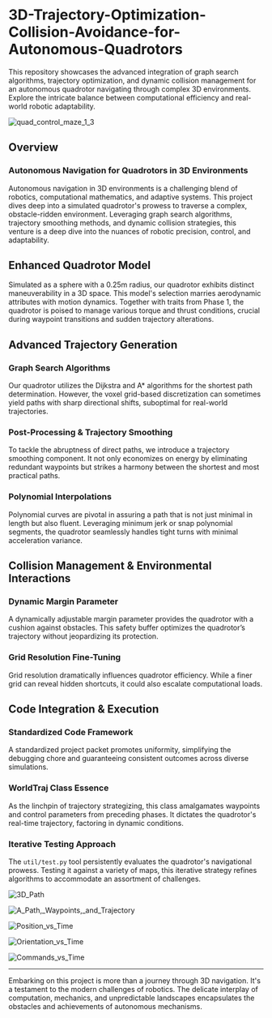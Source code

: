 # 3D-Trajectory-Optimization-Collision-Avoidance-for-Autonomous-Quadrotors
This repository showcases the advanced integration of graph search algorithms, trajectory optimization, and dynamic collision management for an autonomous quadrotor navigating through complex 3D environments. Explore the intricate balance between computational efficiency and real-world robotic adaptability.

![quad_control_maze_1_3](https://github.com/Saibernard/3D-Trajectory-Optimization-Collision-Avoidance-for-Autonomous-Quadrotors/assets/112599512/91f07a88-de45-4f85-ab91-e79b71a800aa)

## Overview

### Autonomous Navigation for Quadrotors in 3D Environments
Autonomous navigation in 3D environments is a challenging blend of robotics, computational mathematics, and adaptive systems. This project dives deep into a simulated quadrotor's prowess to traverse a complex, obstacle-ridden environment. Leveraging graph search algorithms, trajectory smoothing methods, and dynamic collision strategies, this venture is a deep dive into the nuances of robotic precision, control, and adaptability.

## Enhanced Quadrotor Model
Simulated as a sphere with a 0.25m radius, our quadrotor exhibits distinct maneuverability in a 3D space. This model's selection marries aerodynamic attributes with motion dynamics. Together with traits from Phase 1, the quadrotor is poised to manage various torque and thrust conditions, crucial during waypoint transitions and sudden trajectory alterations.

## Advanced Trajectory Generation

### Graph Search Algorithms
Our quadrotor utilizes the Dijkstra and A* algorithms for the shortest path determination. However, the voxel grid-based discretization can sometimes yield paths with sharp directional shifts, suboptimal for real-world trajectories.

### Post-Processing & Trajectory Smoothing
To tackle the abruptness of direct paths, we introduce a trajectory smoothing component. It not only economizes on energy by eliminating redundant waypoints but strikes a harmony between the shortest and most practical paths.

### Polynomial Interpolations
Polynomial curves are pivotal in assuring a path that is not just minimal in length but also fluent. Leveraging minimum jerk or snap polynomial segments, the quadrotor seamlessly handles tight turns with minimal acceleration variance.

## Collision Management & Environmental Interactions

### Dynamic Margin Parameter
A dynamically adjustable margin parameter provides the quadrotor with a cushion against obstacles. This safety buffer optimizes the quadrotor’s trajectory without jeopardizing its protection.

### Grid Resolution Fine-Tuning
Grid resolution dramatically influences quadrotor efficiency. While a finer grid can reveal hidden shortcuts, it could also escalate computational loads.

## Code Integration & Execution

### Standardized Code Framework
A standardized project packet promotes uniformity, simplifying the debugging chore and guaranteeing consistent outcomes across diverse simulations.

### WorldTraj Class Essence
As the linchpin of trajectory strategizing, this class amalgamates waypoints and control parameters from preceding phases. It dictates the quadrotor's real-time trajectory, factoring in dynamic conditions.

### Iterative Testing Approach
The `util/test.py` tool persistently evaluates the quadrotor's navigational prowess. Testing it against a variety of maps, this iterative strategy refines algorithms to accommodate an assortment of challenges.

![3D_Path](https://github.com/Saibernard/3D-Trajectory-Optimization-Collision-Avoidance-for-Autonomous-Quadrotors/assets/112599512/9bf0e7db-a249-4b39-bc51-0efb2453c6cc)

![A_Path,_Waypoints,_and_Trajectory](https://github.com/Saibernard/3D-Trajectory-Optimization-Collision-Avoidance-for-Autonomous-Quadrotors/assets/112599512/11672668-a4d8-4143-9ad0-fa531fedf012)

![Position_vs_Time](https://github.com/Saibernard/3D-Trajectory-Optimization-Collision-Avoidance-for-Autonomous-Quadrotors/assets/112599512/7247c5cb-657a-4cfa-945c-b77e6b1a2fc4)

![Orientation_vs_Time](https://github.com/Saibernard/3D-Trajectory-Optimization-Collision-Avoidance-for-Autonomous-Quadrotors/assets/112599512/75d1bb44-04ad-46b8-ba41-b1a1634f8e2d)

![Commands_vs_Time](https://github.com/Saibernard/3D-Trajectory-Optimization-Collision-Avoidance-for-Autonomous-Quadrotors/assets/112599512/8257a815-1b5c-4cfd-90bc-bd4cf5eabef7)


---

Embarking on this project is more than a journey through 3D navigation. It's a testament to the modern challenges of robotics. The delicate interplay of computation, mechanics, and unpredictable landscapes encapsulates the obstacles and achievements of autonomous mechanisms.
